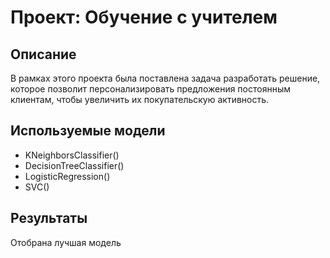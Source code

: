 # Проект: Обучение с учителем

## Описание
В рамках этого проекта была поставлена задача разработать решение, которое позволит персонализировать предложения постоянным клиентам, чтобы увеличить их покупательскую активность.
## Используемые модели
 - KNeighborsClassifier()
 - DecisionTreeClassifier()
 - LogisticRegression()
 - SVC()

## Результаты
Отобрана лучшая модель